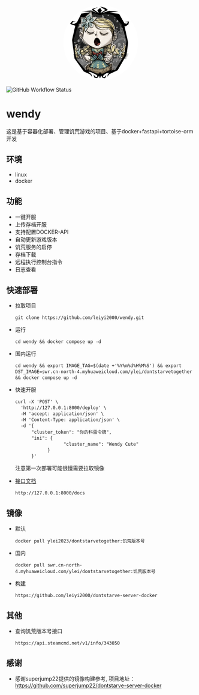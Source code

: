 <div align="center">
<img src="https://raw.githubusercontent.com/leiyi2000/wendy/main/docs/resources/logo.webp" style="width:200px; height:200px; border-radius:50%;"/>
</div>

![GitHub Workflow Status](https://img.shields.io/github/actions/workflow/status/leiyi2000/wendy/main.yml)

# wendy
这是基于容器化部署、管理饥荒游戏的项目、基于docker+fastapi+tortoise-orm开发

## 环境
- linux
- docker

## 功能
- 一键开服
- 上传存档开服
- 支持配置DOCKER-API
- 自动更新游戏版本
- 饥荒服务的启停
- 存档下载
- 远程执行控制台指令
- 日志查看

## 快速部署
- 拉取项目

      git clone https://github.com/leiyi2000/wendy.git
- 运行

      cd wendy && docker compose up -d
- 国内运行

      cd wendy && export IMAGE_TAG=$(date +'%Y%m%d%H%M%S') && export DST_IMAGE=swr.cn-north-4.myhuaweicloud.com/ylei/dontstarvetogether && docker compose up -d

- 快速开服

      curl -X 'POST' \
        'http://127.0.0.1:8000/deploy' \
        -H 'accept: application/json' \
        -H 'Content-Type: application/json' \
        -d '{
            "cluster_token": "你的科雷令牌",
            "ini": {
                        "cluster_name": "Wendy Cute"
                  }
            }'
    
    注意第一次部署可能很慢需要拉取镜像

- [接口文档](http://127.0.0.1:8000/docs)
      
      http://127.0.0.1:8000/docs

## 镜像
- 默认
  
      docker pull ylei2023/dontstarvetogether:饥荒版本号
- 国内

      docker pull swr.cn-north-4.myhuaweicloud.com/ylei/dontstarvetogether:饥荒版本号

- [构建](https://github.com/leiyi2000/dontstarve-server-docker)
  
      https://github.com/leiyi2000/dontstarve-server-docker

## 其他
- 查询饥荒版本号接口

      https://api.steamcmd.net/v1/info/343050


## 感谢
- 感谢superjump22提供的镜像构建参考, 项目地址：https://github.com/superjump22/dontstarve-server-docker
